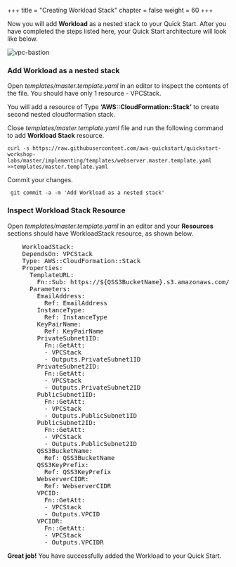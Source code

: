 +++
title = "Creating Workload Stack"
chapter = false
weight = 60
+++

Now you will add **Workload** as a nested stack to your Quick Start. After you have completed the steps listed here, your Quick Start architecture will look like below.

![vpc-bastion](/images/architecture.png)

### Add Workload as a nested stack

Open _templates/master.template.yaml_ in an editor to inspect the contents of the file. You should have only 1 resource - VPCStack.

You will add a resource of Type **‘AWS::CloudFormation::Stack’** to create second nested cloudformation stack.

Close _templates/master.template.yaml_ file and run the following command to add **Workload Stack** resource.

```
curl -s https://raw.githubusercontent.com/aws-quickstart/quickstart-workshop-labs/master/implementing/templates/webserver.master.template.yaml >>templates/master.template.yaml
```

Commit your changes.

` git commit -a -m 'Add Workload as a nested stack'`

### Inspect Workload Stack Resource

Open _templates/master.template.yaml_ in an editor and your **Resources** sections should have WorkloadStack resource, as shown below.

<pre>
	WorkloadStack:
    DependsOn: VPCStack
    Type: AWS::CloudFormation::Stack
    Properties:
      TemplateURL:
        Fn::Sub: https://${QSS3BucketName}.s3.amazonaws.com/${QSS3KeyPrefix}templates/workload.template.yaml
      Parameters:
        EmailAddress:
          Ref: EmailAddress
        InstanceType:
          Ref: InstanceType
        KeyPairName:
          Ref: KeyPairName
        PrivateSubnet1ID:
          Fn::GetAtt:
          - VPCStack
          - Outputs.PrivateSubnet1ID
        PrivateSubnet2ID:
          Fn::GetAtt:
          - VPCStack
          - Outputs.PrivateSubnet2ID
        PublicSubnet1ID:
          Fn::GetAtt:
          - VPCStack
          - Outputs.PublicSubnet1ID
        PublicSubnet2ID:
          Fn::GetAtt:
          - VPCStack
          - Outputs.PublicSubnet2ID
        QSS3BucketName:
          Ref: QSS3BucketName
        QSS3KeyPrefix:
          Ref: QSS3KeyPrefix
        WebserverCIDR:
          Ref: WebserverCIDR
        VPCID:
          Fn::GetAtt:
          - VPCStack
          - Outputs.VPCID
        VPCIDR:
          Fn::GetAtt:
          - VPCStack
          - Outputs.VPCIDR
</pre>

**Great job!** You have successfully added the Workload to your Quick Start.